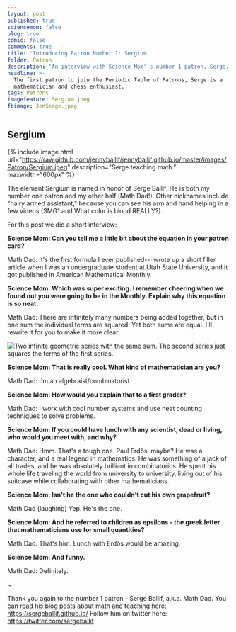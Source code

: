 ```yaml
---
layout: post
published: true
sciencemom: false
blog: true
comic: false
comments: true
title: 'Introducing Patron Number 1: Sergium'
folder: Patron
description: 'An interview with Science Mom''s number 1 patron, Serge.'
headline: >-
  The first patron to join the Periodic Table of Patrons, Serge is a
  mathematician and chess enthusiast.
tags: Patrons
imagefeature: Sergium.jpeg
fbimage: JenSerge.jpeg
---
```

## Sergium

{% include image.html url="https://raw.github.com/jennyballif/jennyballif.github.io/master/images/Patron/Sergium.jpeg" description="Serge teaching math." maxwidth="600px" %}

The element Sergium is named in honor of Serge Ballif. He is both my number one patron and my other half (Math Dad!). Other nicknames include "hairy armed assistant," because you can see his arm and hand helping in a few videos (SMG1 and What color is blood REALLY?). 

For this post we did a short interview:

**Science Mom: Can you tell me a little bit about the equation in your patron card?**

Math Dad: It's the first formula I ever published--I wrote up a short filler article when I was an undergraduate student at Utah State University, and it got published in American Mathematical Monthly. 

**Science Mom: Which was super exciting. I remember cheering when we found out you were going to be in the Monthly. Explain why this equation is so neat.**

Math Dad: There are infinitely many numbers being added together, but in one sum the individual terms are squared. Yet both sums are equal. I'll rewrite it for you to make it more clear.

![Two infinite geometric series with the same sum. The second series just squares the terms of the first series.](http://mathurl.com/le5en5d.png)

**Science Mom: That is really cool.  What kind of mathematician are you?**

Math Dad: I'm an algebraist/combinatorist. 

**Science Mom: How would you explain that to a first grader?**

Math Dad: I work with cool number systems and use neat counting techniques to solve problems.

**Science Mom: If you could have lunch with any scientist, dead or living, who would you meet with, and why?**

Math Dad: Hmm. That's a tough one. Paul Erdős, maybe? He was a character, and a real legend in mathematics. He was something of a jack of all trades, and he was absolutely brilliant in combinatorics. He spent his whole life traveling the world from university to university, living out of his suitcase while collaborating with other mathematicians.

**Science Mom: Isn't he the one who couldn't cut his own grapefruit?**

Math Dad (laughing) Yep. He's the one.

**Science Mom: And he referred to children as epsilons - the greek letter that mathematicians use for small quantities?**

Math Dad: That's him. Lunch with Erdős would be amazing.

**Science Mom: And funny.**

Math Dad: Definitely.

~

Thank you again to the number 1 patron - Serge Ballif, a.k.a. Math Dad.
You can read his blog posts about math and teaching here: https://sergeballif.github.io/
Follow him on twitter here: https://twitter.com/sergeballif